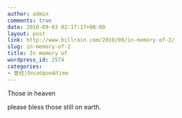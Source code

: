 ```yaml
---
author: admin
comments: true
date: 2010-09-03 02:17:17+00:00
layout: post
link: http://www.billrain.com/2010/09/in-memory-of-2/
slug: in-memory-of-2
title: In memory of
wordpress_id: 2574
categories:
- 曾经|OnceUponAtime
---
```


Those in heaven

please bless those still on earth.

